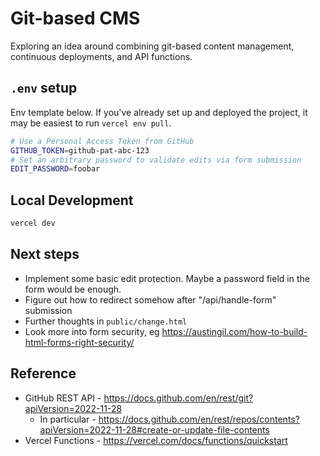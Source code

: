 # Git-based CMS

Exploring an idea around combining git-based content management, continuous deployments, and API functions.

## `.env` setup

Env template below. If you've already set up and deployed the project, it may be easiest to run `vercel env pull`.

```bash
# Use a Personal Access Token from GitHub
GITHUB_TOKEN=github-pat-abc-123
# Set an arbitrary password to validate edits via form submission
EDIT_PASSWORD=foobar
```
 
## Local Development

```bash
vercel dev
```

## Next steps

- Implement some basic edit protection. Maybe a password field in the form would be enough.
- Figure out how to redirect somehow after "/api/handle-form" submission
- Further thoughts in `public/change.html`
- Look more into form security, eg <https://austingil.com/how-to-build-html-forms-right-security/>

## Reference 

- GitHub REST API - https://docs.github.com/en/rest/git?apiVersion=2022-11-28
  - In particular - https://docs.github.com/en/rest/repos/contents?apiVersion=2022-11-28#create-or-update-file-contents
- Vercel Functions - https://vercel.com/docs/functions/quickstart
